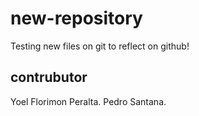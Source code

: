 # new-repository
Testing new files on git to reflect on github!

## contrubutor 

Yoel Florimon Peralta.
Pedro Santana.
